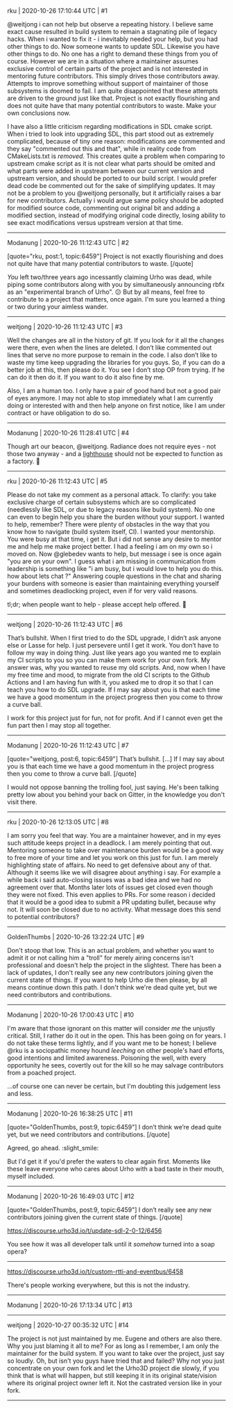 rku | 2020-10-26 17:10:44 UTC | #1

@weitjong i can not help but observe a repeating history. I believe same exact cause resulted in build system to remain a stagnating pile of legacy hacks. When i wanted to fix it - i inevitably needed your help, but you had other things to do. Now someone wants to update SDL. Likewise you have other things to do. No one has a right to demand these things from you of course. However we are in a situation where a maintainer assumes exclusive control of certain parts of the project and is not interested in mentoring future contributors. This simply drives those contributors away. Attempts to improve something without support of maintainer of those subsystems is doomed to fail. I am quite disappointed that these attempts are driven to the ground just like that. Project is not exactly flourishing and does not quite have that many potential contributors to waste. Make your own conclusions now.

I have also a little criticism regarding modifications in SDL cmake script. When i tried to look into upgrading SDL, this part stood out as extremely complicated, because of tiny one reason: modifications are commented and they say "commented out this and that", while in reality code from CMakeLists.txt is _removed_. This creates quite a problem when comparing to upstream cmake script as it is not clear what parts should be omited and what parts were added in upstream between our current version and upstream version, and should be ported to our build script. I would prefer dead code be commented out for the sake of simplifying updates. It may not be a problem to you @weitjong personally, but it artificially raises a bar for new contributors. Actually i would argue same policy should be adopted for modified source code, commenting out original bit and adding a modified section, instead of modifying original code directly, losing ability to see exact modifications versus upstream version at that time.

-------------------------

Modanung | 2020-10-26 11:12:43 UTC | #2

[quote="rku, post:1, topic:6459"]
Project is not exactly flourishing and does not quite have that many potential contributors to waste.
[/quote]

*You* left two/three years ago incessantly claiming Urho was dead, while piping some contributors along with you by simultaneously announcing rbfx as an "experimental branch of Urho". :confused:
But by all means, feel free to contribute to a project that matters, once again. I'm sure you learned a thing or two during your aimless wander.

-------------------------

weitjong | 2020-10-26 11:12:43 UTC | #3

Well the changes are all in the history of git. If you look for it all the changes were there, even when the lines are deleted. I don’t like commented out lines that serve no more purpose to remain in the code. I also don’t like to waste my time keep upgrading the libraries for you guys. So, if you can do a better job at this, then please do it. You see I don’t stop OP from trying. If he can do it then do it. If you want to do it also fine by me.

Also, I am a human too. I only have a pair of good hand but not a good pair of eyes anymore. I may not able to stop immediately what I am currently doing or interested with and then help anyone on first notice, like I am under contract or have obligation to do so.

-------------------------

Modanung | 2020-10-26 11:28:41 UTC | #4

Though art our beacon, @weitjong. Radiance does not require eyes - not those two anyway - and a [lighthouse](https://invidious.kavin.rocks/watch?v=SDn1KAP5otM) should not be expected to function as a factory. :slightly_smiling_face:

-------------------------

rku | 2020-10-26 11:12:43 UTC | #5

Please do not take my comment as a personal attack. To clarify: you take exclusive charge of certain subsystems which are so complicated (needlessly like SDL, or due to legacy reasons like build system). No one can even to begin help you share the burden without your support. I wanted to help, remember? There were plenty of obstacles in the way that you know how to navigate (build system itself, CI). I wanted your mentorship. You were busy at that time, i get it. But i did not sense any desire to mentor me and help me make project better. I had a feeling i am on my own so i moved on. Now @glebedev wants to help, but message i see is once again "you are on your own". I guess what i am missing in communication from leadership is something like "i am busy, but i would love to help you do this. how about lets chat <insert whatever platform is preferred>?" Answering couple questions in the chat and sharing your burdens with someone is easier than maintaining everything yourself and sometimes deadlocking project, even if for very valid reasons.

tl;dr; when people want to help - please accept help offered. :pray:

-------------------------

weitjong | 2020-10-26 11:12:43 UTC | #6

That’s bullshit. When I first tried to do the SDL upgrade, I didn’t ask anyone else or Lasse for help. I just persevere until I get it work. You don’t have to follow my way in doing thing. Just like years ago you wanted me to explain my CI scripts to you so you can make them work for your own fork. My answer was, why you wanted to reuse my old scripts. And, now when I have my free time and mood, to migrate from the old CI scripts to the Github Actions and I am having fun with it, you asked me to drop it so that I can teach you how to do SDL upgrade. If I may say about you is that each time we have a good momentum in the project progress then you come to throw a curve ball.

I work for this project just for fun, not for profit. And if I cannot even get the fun part then I may stop all together.

-------------------------

Modanung | 2020-10-26 11:12:43 UTC | #7

[quote="weitjong, post:6, topic:6459"]
That’s bullshit. [...] If I may say about you is that each time we have a good momentum in the project progress then you come to throw a curve ball.
[/quote]

I would not oppose banning the trolling fool, just saying.
He's been talking pretty low about you behind your back on Gitter, in the knowledge you don't visit there.

-------------------------

rku | 2020-10-26 12:13:05 UTC | #8

I am sorry you feel that way. You are a maintainer however, and in my eyes such attitude keeps project in a deadlock. I am merely pointing that out. Mentoring someone to take over maintenance burden would be a good way to free more of your time and let you work on this just for fun. I am merely highlighting state of affairs. No need to get defensive about any of that. Although it seems like we will disagree about anything i say. For example a while back i said auto-closing issues was a bad idea and we had no agreement over that. Months later lots of issues get closed even though they were not fixed. This even applies to PRs. For some reason i decided that it would be a good idea to submit a PR updating bullet, because why not. It will soon be closed due to no activity. What message does this send to potential contributors?

-------------------------

GoldenThumbs | 2020-10-26 13:22:24 UTC | #9

Don't stoop that low. This is an actual problem, and whether you want to admit it or not calling him a "troll" for merely airing concerns isn't professional and doesn't help the project in the slightest. There has been a lack of updates, I don't really see any new contributors joining given the current state of things. If you want to help Urho die then please, by all means continue down this path. I don't think we're dead quite yet, but we need contributors and contributions.

-------------------------

Modanung | 2020-10-26 17:00:43 UTC | #10

I'm aware that those ignorant on this matter will consider _me_ the unjustly critical. Still, I rather do it out in the open. This has been going on for years. I do not take these terms lightly, and if you want me to be honest; I believe @rku is a sociopathic money hound *leeching* on other people's hard efforts, good intentions and limited awareness. Poisoning the well, with every opportunity he sees, covertly out for the kill so he may salvage contributors from a poached project.

...of course one can never be certain, but I'm doubting this judgement less and less.

-------------------------

Modanung | 2020-10-26 16:38:25 UTC | #11

[quote="GoldenThumbs, post:9, topic:6459"]
I don’t think we’re dead quite yet, but we need contributors and contributions.
[/quote]

Agreed, go ahead. :slight_smile:

But I'd get it if you'd prefer the waters to clear again first. Moments like these leave everyone who cares about Urho with a bad taste in their mouth, myself included.

-------------------------

Modanung | 2020-10-26 16:49:03 UTC | #12

[quote="GoldenThumbs, post:9, topic:6459"]
I don’t really see any new contributors joining given the current state of things.
[/quote]

https://discourse.urho3d.io/t/update-sdl-2-0-12/6456

You see how it was all developer talk until it *somehow* turned into a soap opera?


---


https://discourse.urho3d.io/t/custom-rtti-and-eventbus/6458

There's people working everywhere, but this is not the industry.

-------------------------

Modanung | 2020-10-26 17:13:34 UTC | #13



-------------------------

weitjong | 2020-10-27 00:35:32 UTC | #14

The project is not just maintained by me. Eugene and others are also there. Why you just blaming it all to me? For as long as I remember, I am only the maintainer for the build system. If you want to take over the project, just say so loudly. Oh, but isn't you guys have tried that and failed? Why not you just concentrate on your own fork and let the Urho3D project die slowly, if you think that is what will happen, but still keeping it in its original state/vision where its original project owner left it. Not the castrated version like in your fork.

-------------------------

